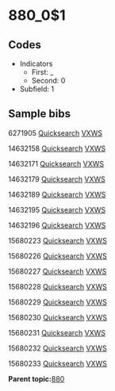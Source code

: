 # 880\_0$1

## Codes

-   Indicators
    -   First: \_
    -   Second: 0
-   Subfield: 1

## Sample bibs

6271905 [Quicksearch](https://search.library.yale.edu/catalog/6271905) [VXWS](http://prodorbis.library.yale.edu:7014/vxws/GetHoldingsService?bibId=6271905)

14632158 [Quicksearch](https://search.library.yale.edu/catalog/14632158) [VXWS](http://prodorbis.library.yale.edu:7014/vxws/GetHoldingsService?bibId=14632158)

14632171 [Quicksearch](https://search.library.yale.edu/catalog/14632171) [VXWS](http://prodorbis.library.yale.edu:7014/vxws/GetHoldingsService?bibId=14632171)

14632179 [Quicksearch](https://search.library.yale.edu/catalog/14632179) [VXWS](http://prodorbis.library.yale.edu:7014/vxws/GetHoldingsService?bibId=14632179)

14632189 [Quicksearch](https://search.library.yale.edu/catalog/14632189) [VXWS](http://prodorbis.library.yale.edu:7014/vxws/GetHoldingsService?bibId=14632189)

14632195 [Quicksearch](https://search.library.yale.edu/catalog/14632195) [VXWS](http://prodorbis.library.yale.edu:7014/vxws/GetHoldingsService?bibId=14632195)

14632196 [Quicksearch](https://search.library.yale.edu/catalog/14632196) [VXWS](http://prodorbis.library.yale.edu:7014/vxws/GetHoldingsService?bibId=14632196)

15680223 [Quicksearch](https://search.library.yale.edu/catalog/15680223) [VXWS](http://prodorbis.library.yale.edu:7014/vxws/GetHoldingsService?bibId=15680223)

15680226 [Quicksearch](https://search.library.yale.edu/catalog/15680226) [VXWS](http://prodorbis.library.yale.edu:7014/vxws/GetHoldingsService?bibId=15680226)

15680227 [Quicksearch](https://search.library.yale.edu/catalog/15680227) [VXWS](http://prodorbis.library.yale.edu:7014/vxws/GetHoldingsService?bibId=15680227)

15680228 [Quicksearch](https://search.library.yale.edu/catalog/15680228) [VXWS](http://prodorbis.library.yale.edu:7014/vxws/GetHoldingsService?bibId=15680228)

15680229 [Quicksearch](https://search.library.yale.edu/catalog/15680229) [VXWS](http://prodorbis.library.yale.edu:7014/vxws/GetHoldingsService?bibId=15680229)

15680230 [Quicksearch](https://search.library.yale.edu/catalog/15680230) [VXWS](http://prodorbis.library.yale.edu:7014/vxws/GetHoldingsService?bibId=15680230)

15680231 [Quicksearch](https://search.library.yale.edu/catalog/15680231) [VXWS](http://prodorbis.library.yale.edu:7014/vxws/GetHoldingsService?bibId=15680231)

15680232 [Quicksearch](https://search.library.yale.edu/catalog/15680232) [VXWS](http://prodorbis.library.yale.edu:7014/vxws/GetHoldingsService?bibId=15680232)

15680233 [Quicksearch](https://search.library.yale.edu/catalog/15680233) [VXWS](http://prodorbis.library.yale.edu:7014/vxws/GetHoldingsService?bibId=15680233)

**Parent topic:**[880](../../tags/880/880.md)

